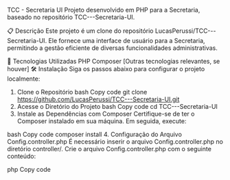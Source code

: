 TCC - Secretaria UI
Projeto desenvolvido em PHP para a Secretaria, baseado no repositório TCC---Secretaria-UI.

📋 Descrição
Este projeto é um clone do repositório LucasPerussi/TCC---Secretaria-UI. Ele fornece uma interface de usuário para a Secretaria, permitindo a gestão eficiente de diversas funcionalidades administrativas.

🚀 Tecnologias Utilizadas
PHP
Composer
[Outras tecnologias relevantes, se houver]
🛠️ Instalação
Siga os passos abaixo para configurar o projeto localmente:

1. Clone o Repositório
bash
Copy code
git clone https://github.com/LucasPerussi/TCC---Secretaria-UI.git
2. Acesse o Diretório do Projeto
bash
Copy code
cd TCC---Secretaria-UI
3. Instale as Dependências com Composer
Certifique-se de ter o Composer instalado em sua máquina. Em seguida, execute:

bash
Copy code
composer install
4. Configuração do Arquivo Config.controller.php
É necessário inserir o arquivo Config.controller.php no diretório controller/. Crie o arquivo Config.controller.php com o seguinte conteúdo:

php
Copy code
<?php
namespace API\Controller;

class Config
{
    // O IP local de sua máquina
    const BASE_URL = "http://192.168.0.28/tcc-ui/";
    const DOMINIO = "/wejourney/";

    // Caso esteja usando a API localmente
    // const API_URL = "localhost:3000/";
    // Caso esteja usando a API online
    const API_URL = "https://tcc-secretaria-api-zs8ke.ondigitalocean.app/";

    const LOGIN_PAGE = self::BASE_URL . "login";
    const BASE_ACTION_URL = self::BASE_URL . "action";
    const BASE_CSS = self::BASE_URL . "src/css/";
    const BASE_JS = self::BASE_URL . "src/js/";
    const HOME_URL = self::BASE_URL . "dashboard";
    const BASE_PATH_JS = "src/js/";
    const SERVERNAME = "localhost";
}
Passos para Configuração:

Crie o Arquivo:

Navegue até o diretório controller/ e crie um novo arquivo chamado Config.controller.php.

Adicione o Conteúdo:

Copie e cole o código acima no arquivo criado.

Ajuste as Constantes:

BASE_URL: Altere para o IP local da sua máquina onde o projeto será executado.
API_URL: Escolha entre usar a API local ou a online, comentando/descomentando conforme necessário.
🔧 Executando o Projeto
Após a configuração, você pode iniciar o servidor localmente. Se estiver usando o PHP embutido, execute:

bash
Copy code
php -S localhost:8000
Acesse o projeto através do navegador em http://localhost:8000.

🤝 Contribuição
Contribuições são bem-vindas! Sinta-se à vontade para abrir issues ou enviar pull requests para melhorar este projeto.

📄 Licença
Este projeto está licenciado sob a licença MIT.

📞 Contato
Para mais informações, entre em contato através do seu-email@example.com.

